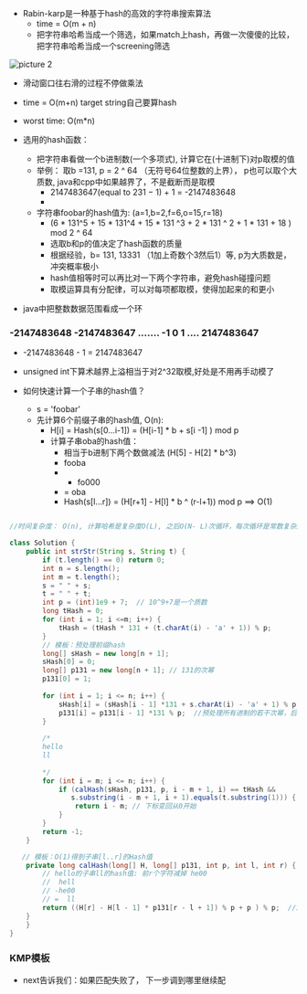 - Rabin-karp是一种基于hash的高效的字符串搜索算法
  - time = O(m + n)
  - 把字符串哈希当成一个筛选，如果match上hash，再做一次傻傻的比较，把字符串哈希当成一个screening筛选


![picture 2](https://i.loli.net/2021/09/08/GUgkD7lvy5cAFm4.png)  

- 滑动窗口往右滑的过程不停做乘法

- time = O(m+n) target string自己要算hash
- worst time: O(m*n)


- 选用的hash函数：
  - 把字符串看做一个b进制数(一个多项式), 计算它在(十进制下)对p取模的值
  - 举例： 取b =131, p = 2 ^ 64 （无符号64位整数的上界）， p也可以取个大质数, java和cpp中如果越界了，不是截断而是取模
    - 2147483647(equal to 231 − 1) + 1 =  -2147483648
    - 
  - 字符串foobar的hash值为: (a=1,b=2,f=6,o=15,r=18)
    - (6 * 131^5 + 15 * 131^4 + 15 * 131 ^3 + 2 * 131 ^ 2 + 1 * 131 + 18 ) mod 2 ^ 64
    - 选取b和p的值决定了hash函数的质量
    - 根据经验，b= 131, 13331 （1加上奇数个3然后1）等, p为大质数是，冲突概率极小
    - hash值相等时可以再比对一下两个字符串，避免hash碰撞问题
    - 取模运算具有分配律，可以对每项都取模，使得加起来的和更小


- java中把整数数据范围看成一个环
### -2147483648 -2147483647   ....... -1   0    1   ....  2147483647
- -2147483648 - 1 = 2147483647

- unsigned int下算术越界上溢相当于对2^32取模,好处是不用再手动模了

- 如何快速计算一个子串的hash值？
  - s = 'foobar'
  - 先计算6个前缀子串的hash值, O(n):
    - H[i] = Hash(s[0...i-1]) = (H[i-1] * b + s[i -1] ) mod p
    - 计算子串oba的hash值：
      - 相当于b进制下两个数做减法 (H[5] - H[2] * b^3)
      -    fooba
      -  - fo000
      -  =   oba
      -  Hash(s[l...r]) = (H[r+1] - H[l] * b ^ (r-l+1)) mod p ==> O(1)



```java

//时间复杂度： O(n), 计算哈希是复杂度O(L), 之后O(N- L)次循环，每次循环是常数复杂度

class Solution {
    public int strStr(String s, String t) {
        if (t.length() == 0) return 0;
        int n = s.length();
        int m = t.length();
        s = " " + s;
        t = " " + t;
        int p = (int)1e9 + 7;  // 10^9+7是一个质数
        long tHash = 0;
        for (int i = 1; i <=m; i++) {
            tHash = (tHash * 131 + (t.charAt(i) - 'a' + 1)) % p;
        }
        // 模板：预处理前缀hash
        long[] sHash = new long[n + 1]; 
        sHash[0] = 0;
        long[] p131 = new long[n + 1]; // 131的次幂
        p131[0] = 1;
        
        for (int i = 1; i <= n; i++) {
            sHash[i] = (sHash[i - 1] *131 + s.charAt(i) - 'a' + 1) % p;
            p131[i] = p131[i - 1] *131 % p;  //预处理所有进制的若干次幂，后面可以直接用
        }
        
        /*
        hello
        ll
        
        */
        for (int i = m; i <= n; i++) {
            if (calHash(sHash, p131, p, i - m + 1, i) == tHash &&
               s.substring(i - m + 1, i + 1).equals(t.substring(1))) {
                return i - m; // 下标变回从0开始
            }
        }
        return -1;
    }

   // 模板：O(1)得到子串[l..r]的Hash值
    private long calHash(long[] H, long[] p131, int p, int l, int r) {
        // hello的子串ll的hash值: 前r个字符减掉 he00
        //  hell
        // -he00
        // =  ll
        return ((H[r] - H[l - 1] * p131[r - l + 1]) % p + p ) % p;  //131的长度次方
    }
    }
}
```


### KMP模板

- next告诉我们：如果匹配失败了， 下一步调到哪里继续配

